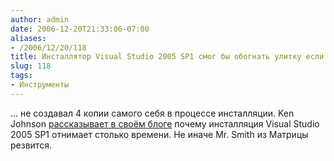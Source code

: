 ```yaml
---
author: admin
date: 2006-12-20T21:33:06-07:00
aliases:
- /2006/12/20/118
title: Инсталлятор Visual Studio 2005 SP1 смог бы обогнать улитку если бы не...
slug: 118
tags:
- Инструменты
---
```


... не создавал 4 копии самого себя в процессе инсталляции. Ken Johnson [рассказывает в своём блоге](http://www.nynaeve.net/?p=102) почему инсталляция Visual Studio 2005 SP1 отнимает столько времени. Не иначе Mr. Smith из Матрицы резвится.
